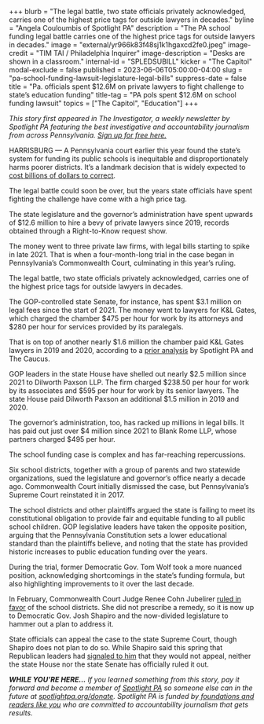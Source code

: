 +++
blurb = "The legal battle, two state officials privately acknowledged, carries one of the highest price tags for outside lawyers in decades."
byline = "Angela Couloumbis of Spotlight PA"
description = "The PA school funding legal battle carries one of the highest price tags for outside lawyers in decades."
image = "external/yr966k83f48sj1k1hgaxcd2fe0.jpeg"
image-credit = "TIM TAI / Philadelphia Inquirer"
image-description = "Desks are shown in a classroom."
internal-id = "SPLEDSUBILL"
kicker = "The Capitol"
modal-exclude = false
published = 2023-06-06T05:00:00-04:00
slug = "pa-school-funding-lawsuit-legislature-legal-bills"
suppress-date = false
title = "Pa. officials spent $12.6M on private lawyers to fight challenge to state’s education funding"
title-tag = "PA pols spent $12.6M on school funding lawsuit"
topics = ["The Capitol", "Education"]
+++

<em>This story first appeared in The Investigator, a weekly newsletter by Spotlight PA featuring the best investigative and accountability journalism from across Pennsylvania. </em><a href="https://www.spotlightpa.org/newsletters"><em>Sign up for free here.</em></a><em></em>

HARRISBURG — A Pennsylvania court earlier this year found the state’s system for funding its public schools is inequitable and disproportionately harms poorer districts. It’s a landmark decision that is widely expected to <a href="https://www.spotlightpa.org/news/2023/02/pa-public-school-funding-lawsuit-state-budget-billions/">cost billions of dollars to correct</a>.

The legal battle could soon be over, but the years state officials have spent fighting the challenge have come with a high price tag.

The state legislature and the governor’s administration have spent upwards of $12.6 million to hire a bevy of private lawyers since 2019, records obtained through a Right-to-Know request show.

<script src="https://www.spotlightpa.org/embed.js" async></script><div data-spl-embed-version="1" data-spl-src="https://www.spotlightpa.org/embeds/newsletter/"></div>

The money went to three private law firms, with legal bills starting to spike in late 2021. That is when a four-month-long trial in the case began in Pennsylvania’s Commonwealth Court, culminating in this year’s ruling.

The legal battle, two state officials privately acknowledged, carries one of the highest price tags for outside lawyers in decades.

The GOP-controlled state Senate, for instance, has spent $3.1 million on legal fees since the start of 2021. The money went to lawyers for K&amp;L Gates, which charged the chamber $475 per hour for work by its attorneys and $280 per hour for services provided by its paralegals.

That is on top of another nearly $1.6 million the chamber paid K&amp;L Gates lawyers in 2019 and 2020, according to a <a href="https://www.spotlightpa.org/news/2021/10/pennsylvania-legislature-legal-bills-private-lawyers/">prior analysis</a> by Spotlight PA and The Caucus.

GOP leaders in the state House have shelled out nearly $2.5 million since 2021 to Dilworth Paxson LLP. The firm charged $238.50 per hour for work by its associates and $595 per hour for work by its senior lawyers. The state House paid Dilworth Paxson an additional $1.5 million in 2019 and 2020.

The governor’s administration, too, has racked up millions in legal bills. It has paid out just over $4 million since 2021 to Blank Rome LLP, whose partners charged $495 per hour.

The school funding case is complex and has far-reaching repercussions.

Six school districts, together with a group of parents and two statewide organizations, sued the legislature and governor’s office nearly a decade ago. Commonwealth Court initially dismissed the case, but Pennsylvania’s Supreme Court reinstated it in 2017.

The school districts and other plaintiffs argued the state is failing to meet its constitutional obligation to provide fair and equitable funding to all public school children. GOP legislative leaders have taken the opposite position, arguing that the Pennsylvania Constitution sets a lower educational standard than the plaintiffs believe, and noting that the state has provided historic increases to public education funding over the years.

<script src="https://www.spotlightpa.org/embed.js" async></script><div data-spl-embed-version="1" data-spl-src="https://www.spotlightpa.org/embeds/donate/"></div>

During the trial, former Democratic Gov. Tom Wolf took a more nuanced position, acknowledging shortcomings in the state’s funding formula, but also highlighting improvements to it over the last decade.

In February, Commonwealth Court Judge Renee Cohn Jubelirer <a href="https://apnews.com/article/pennsylvania-state-government-education-8fdfb556d9a76be8e9d72ffeac1a0e2e#:~:text=The%20lawsuit%2C%20filed%20in%202014,and%20efficient%20system%E2%80%9D%20of%20education.">ruled in favor</a> of the school districts. She did not prescribe a remedy, so it is now up to Democratic Gov. Josh Shapiro and the now-divided legislature to hammer out a plan to address it.

State officials can appeal the case to the state Supreme Court, though Shapiro does not plan to do so. While Shapiro said this spring that Republican leaders had <a href="https://www.inquirer.com/news/pa-school-funding-lawsuit-no-appeal-shapiro-20230315.html#:~:text=Republican%20lawmakers%20have%20indicated%20they,to%20the%20broken%20funding%20system.">signaled to him</a> that they would not appeal, neither the state House nor the state Senate has officially ruled it out.<strong><em></em></strong>

<strong><em>WHILE YOU’RE HERE…</em></strong><em> If you learned something from this story, pay it forward and become a member of </em><a href="https://www.spotlightpa.org/"><em>Spotlight PA</em></a><em> so someone else can in the future at </em><a href="https://www.spotlightpa.org/donate/"><em>spotlightpa.org/donate</em></a><em>. Spotlight PA is funded by</em><a href="https://www.spotlightpa.org/support"><em> foundations and readers like you</em></a><em> who are committed to accountability journalism that gets results.</em>


